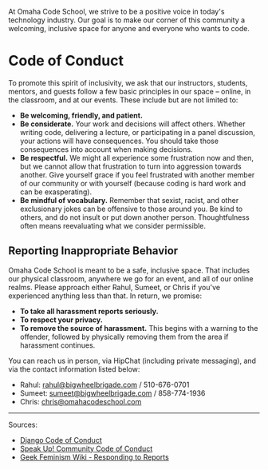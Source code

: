 At Omaha Code School, we strive to be a positive voice in today's technology industry. Our goal is to make our corner of this community a welcoming, inclusive space for anyone and everyone who wants to code.

# Code of Conduct

To promote this spirit of inclusivity, we ask that our instructors, students, mentors, and guests follow a few basic principles in our space – online, in the classroom, and at our events. These include but are not limited to:

- **Be welcoming, friendly, and patient.**
- **Be considerate.** Your work and decisions will affect others. Whether writing code, delivering a lecture, or participating in a panel discussion, your actions will have consequences. You should take those consequences into account when making decisions.
- **Be respectful.** We might all experience some frustration now and then, but we cannot allow that frustration to turn into aggression towards another. Give yourself grace if you feel frustrated with another member of our community or with yourself (because coding is hard work and can be exasperating).
- **Be mindful of vocabulary.** Remember that sexist, racist, and other exclusionary jokes can be offensive to those around you. Be kind to others, and do not insult or put down another person. Thoughtfulness often means reevaluating what we consider permissible.


## Reporting Inappropriate Behavior

Omaha Code School is meant to be a safe, inclusive space. That includes our physical classroom, anywhere we go for an event, and all of our online realms. Please approach either Rahul, Sumeet, or Chris if you've experienced anything less than that. In return, we promise:

- **To take all harassment reports seriously.**
- **To respect your privacy.**
- **To remove the source of harassment.** This begins with a warning to the offender,  followed by physically removing them from the area if harassment continues.

You can reach us in person, via HipChat (including private messaging), and via the contact information listed below:

- Rahul: rahul@bigwheelbrigade.com / 510-676-0701
- Sumeet: sumeet@bigwheelbrigade.com / 858-774-1936
- Chris: chris@omahacodeschool.com

---

Sources:

- [Django Code of Conduct](https://www.djangoproject.com/conduct/)
- [Speak Up! Community Code of Conduct](http://speakup.io/coc.html)
- [Geek Feminism Wiki - Responding to Reports](http://geekfeminism.wikia.com/wiki/Conference_anti-harassment/Responding_to_reports)